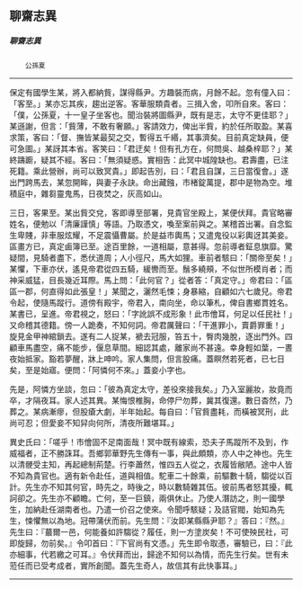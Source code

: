 

## 聊齋志異

##### 聊齋志異
　　`公孫夏`

* * *

保定有國學生某，將入都納貲，謀得縣尹。方趣裝而病，月餘不起。忽有僮入曰：「客至。」某亦忘其疾，趨出逆客。客華服類貴者。三揖入舍，叩所自來。客曰：「僕，公孫夏，十一皇子坐客也。聞治裝將圖縣尹，既有是志，太守不更佳耶？」某遜謝，但言：「貲薄，不敢有奢願。」客請效力，俾出半貲，約於任所取盈。某喜求策，客曰：「督、撫皆某最契之交，暫得五千緡，其事濟矣。目前真定缺員，便可急圖。」某訝其本省。客笑曰：「君迂矣！但有孔方在，何問吳、越桑梓耶？」某終躊躕，疑其不經。客曰：「無須疑惑。實相告：此冥中城隍缺也。君壽盡，已注死籍。乘此營辦，尚可以致冥貴。」即起告別，曰：「君且自謀，三日當復會。」遂出門跨馬去，某忽開眸，與妻子永訣。命出藏鏹，市楮錠萬提，郡中是物為空。堆積庭中，雜芻靈鬼馬，日夜焚之，灰高如山。

三日，客果至。某出貲交兌，客即導至部署，見貴官坐殿上，某便伏拜。貴官略審姓名，便勉以「清廉謹慎」等語。乃取憑文，喚至案前與之。某稽首出署。自念監生卑賤，非車服炫耀，不足震懾曹屬。於是益市輿馬；又遣鬼役以彩輿迓其美妾。區畫方已，真定鹵簿已至。途百里餘，一道相屬，意甚得。忽前導者鉦息旗靡。驚疑間，見騎者盡下，悉伏道周；人小徑尺，馬大如狸。車前者駭曰：「關帝至矣！」某懼，下車亦伏，遙見帝君從四五騎，緩轡而至。鬚多繞頰，不似世所模肖者；而神采威猛，目長幾近耳際。馬上問：「此何官？」從者答：「真定守。」帝君曰：「區區一郡，何直得如此張皇！」某聞之，灑然毛悚；身暴縮，自顧如六七歲兒。帝君令起，使隨馬蹤行。道傍有殿宇，帝君入，南向坐，命以筆札，俾自書鄉貫姓名。某書已，呈進。帝君視之，怒曰：「字訛誤不成形象！此市儈耳，何足以任民社！」又命稽其德籍。傍一人跪奏，不知何詞。帝君厲聲曰：「干進罪小，賣爵罪重！」旋見金甲神綰鎖去。遂有二人捉某，褫去冠服，笞五十，臀肉幾脫，逐出門外。四顧車馬盡空，痛不能步，偃息草間。細認其處，離家尚不甚遠。幸身輕如葉，一晝夜始抵家。豁若夢醒，牀上呻吟。家人集問，但言股痛。蓋瞑然若死者，已七日矣，至是始寤。便問：「阿憐何不來。」蓋妾小字也。

先是，阿憐方坐談，忽曰：「彼為真定太守，差役來接我矣。」乃入室麗妝，妝竟而卒，才隔夜耳。家人述其異。某悔恨椎胸，命停尸勿葬，冀其復還。數日杳然，乃葬之。某病漸瘳，但股瘡大劇，半年始起。每自曰：「官貲盡耗，而橫被冥刑，此尚可忍；但愛妾不知舁向何所，清夜所難堪耳。」

異史氏曰：「嗟乎！市儈固不足南面哉！冥中既有線索，恐夫子馬蹤所不及到，作威福者，正不勝誅耳。吾鄉郭華野先生傳有一事，與此頗類，亦人中之神也。先生以清骾受主知，再起總制荊楚。行李蕭然，惟四五人從之，衣履皆敝陋。途中人皆不知為貴官也。適有新令赴任，道與相值。駝車二十餘乘，前驅數十騎，騶從以百計。先生亦不知其何官，時先之，時後之，時以數騎雜其伍。彼前馬者怒其擾，輒訶卻之。先生亦不顧瞻。亡何，至一巨鎮，兩俱休止。乃使人潛訪之，則一國學生，加納赴任湖南者也。乃遣一价召之使來。令聞呼駭疑；及詰官閥，始知為先生，悚懼無以為地。冠帶蒲伏而前。先生問：『汝即某縣縣尹耶？』答曰：『然。』先生曰：『蕞爾一邑，何能養如許騶從？履任，則一方塗炭矣！不可使殃民社，可即旋歸，勿前矣。』令叩首曰：『下官尚有文憑。」先生即令取憑，審驗已，曰：『此亦細事，代若繳之可耳。』令伏拜而出，歸途不知何以為情，而先生行矣。世有未蒞任而已受考成者，實所創聞。蓋先生奇人，故信其有此快事耳。」

* * *

